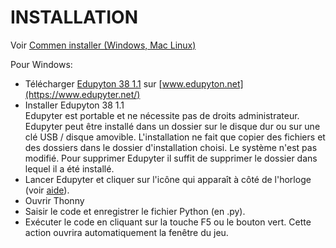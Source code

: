 # INSTALLATION

Voir [Commen installer (Windows, Mac Linux)](https://github.com/kitao/pyxel/blob/main/doc/README.fr.md#comment-installer)

Pour Windows:

* Télécharger [Edupyton 38 1.1](https://github.com/edupyter/EDUPYTER38/releases/download/v1.1/EDUPYTER-38-1.1-setup.exe) sur [www.edupyton.net](https://www.edupyter.net/)
* Installer Edupyton 38 1.1\
Edupyter est portable et ne nécessite pas de droits administrateur. Edupyter peut être installé dans un dossier sur le disque dur ou sur une clé USB / disque amovible. L'installation ne fait que copier des fichiers et des dossiers dans le dossier d'installation choisi. Le système n'est pas modifié. Pour supprimer Edupyter il suffit de supprimer le dossier dans lequel il a été installé.
* Lancer Edupyter et cliquer sur l'icône qui apparaît à côté de l'horloge (voir [aide](https://raw.githubusercontent.com/edupyter/documentation/main/edupyter-help.png)).
* Ouvrir Thonny
* Saisir le code et enregistrer le fichier Python (en .py).
* Exécuter le code en cliquant sur la touche F5 ou le bouton vert. Cette action ouvrira automatiquement la fenêtre du jeu.

